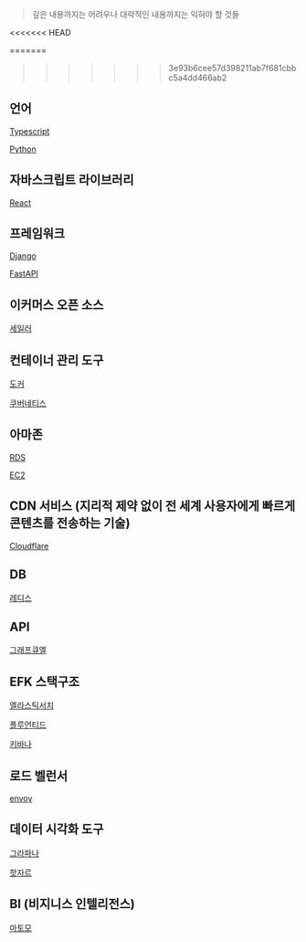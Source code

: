 > 깊은 내용까지는 어려우나
> 대략적인 내용까지는 익혀야 할 것들

<<<<<<< HEAD

=======
>>>>>>> 3e93b6cee57d398211ab7f681cbbc5a4dd466ab2
## 언어
[Typescript](https://www.typescriptlang.org/)

[Python](https://www.python.org/)

## 자바스크립트 라이브러리
[React](https://ko.reactjs.org/)

## 프레임워크
[Django](https://docs.djangoproject.com/ko/4.0/intro/)

[FastAPI](https://fastapi.tiangolo.com/ko/)

## 이커머스 오픈 소스
[세일러](https://saleor.io/)

## 컨테이너 관리 도구
[도커](https://www.docker.com/)

[쿠버네티스](https://kubernetes.io/ko/)

## 아마존
[RDS](https://aws.amazon.com/ko/rds/)

[EC2](https://aws.amazon.com/ko/ec2/)

## CDN 서비스 (지리적 제약 없이 전 세계 사용자에게 빠르게 콘텐츠를 전송하는 기술)
[Cloudflare](https://www.cloudflare.com/ko-kr/)

## DB
[레디스](https://redis.io/)

## API
[그래프큐엘](https://graphql.org/)

## EFK 스택구조
[엘라스틱서치](https://www.elastic.co/kr/elasticsearch/)

[플루언티드](https://www.fluentd.org/)

[키바나](https://www.elastic.co/kr/kibana/)

## 로드 벨런서
[envoy](https://www.envoyproxy.io/)

## 데이터 시각화 도구
[그라파나](https://grafana.com/)

[핫자르](https://www.hotjar.com/)

## BI (비지니스 인텔리전스)
[마토모](https://matomo.org/)
